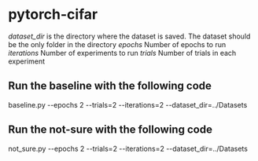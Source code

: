 # pytorch-cifar

*dataset_dir* is the directory where the dataset is saved. The dataset should be the only folder in the directory
*epochs* Number of epochs to run
*iterations* Number of experiments to run
*trials* Number of trials in each experiment

## Run the baseline with the following code
baseline.py --epochs 2 --trials=2 --iterations=2 --dataset_dir=../Datasets

## Run the not-sure with the following code
not_sure.py --epochs 2 --trials=2 --iterations=2 --dataset_dir=../Datasets
